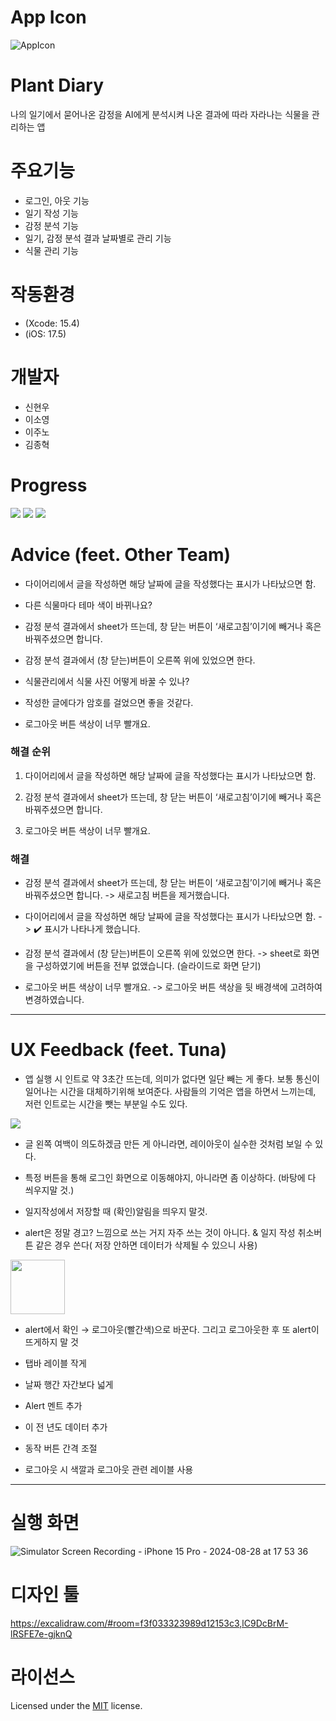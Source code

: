 # App Icon
![AppIcon](https://github.com/user-attachments/assets/95e77acb-f7e4-4911-a524-0e90d8ebda3f)

# Plant Diary
나의 일기에서 묻어나온 감정을 AI에게 분석시켜 나온 결과에 따라 자라나는 식물을 관리하는 앱

# 주요기능
- 로그인, 아웃 기능
- 일기 작성 기능
- 감정 분석 기능
- 일기, 감정 분석 결과 날짜별로 관리 기능
- 식물 관리 기능

# 작동환경
- (Xcode: 15.4)
- (iOS: 17.5)

# 개발자
- 신현우
- 이소영
- 이주노
- 김종혁

# Progress
<img src = "https://github.com/user-attachments/assets/7c91b587-c10a-4281-b940-7ce89abd1037">

<img src = "https://github.com/user-attachments/assets/7be5f68d-ade2-41fc-a52f-72afba6348d2">

<img src = "https://github.com/user-attachments/assets/9531d0d5-012d-4c7f-bb51-717b424afcc6">

# Advice (feet. Other Team)

- 다이어리에서 글을 작성하면 해당 날짜에 글을 작성했다는 표시가 나타났으면 함.

- 다른 식물마다 테마 색이 바뀌나요?

- 감정 분석 결과에서 sheet가 뜨는데, 창 닫는 버튼이 ‘새로고침’이기에 빼거나 혹은 바꿔주셨으면 합니다.

- 감정 분석 결과에서 (창 닫는)버튼이 오른쪽 위에 있었으면 한다.

- 식물관리에서 식물 사진 어떻게 바꿀 수 있나?

- 작성한 글에다가 암호를 걸었으면 좋을 것같다.

- 로그아웃 버튼 색상이 너무 빨개요.


### 해결 순위

1. 다이어리에서 글을 작성하면 해당 날짜에 글을 작성했다는 표시가 나타났으면 함.

2. 감정 분석 결과에서 sheet가 뜨는데, 창 닫는 버튼이 ‘새로고침’이기에 빼거나 혹은 바꿔주셨으면 합니다. 

3. 로그아웃 버튼 색상이 너무 빨개요.


### 해결

- 감정 분석 결과에서 sheet가 뜨는데, 창 닫는 버튼이 ‘새로고침’이기에 빼거나 혹은 바꿔주셨으면 합니다.
    -> 새로고침 버튼을 제거했습니다.
    
- 다이어리에서 글을 작성하면 해당 날짜에 글을 작성했다는 표시가 나타났으면 함.
    -> ✔️ 표시가 나타나게 했습니다. 

- 감정 분석 결과에서 (창 닫는)버튼이 오른쪽 위에 있었으면 한다.
    -> sheet로 화면을 구성하였기에 버튼을 전부 없앴습니다. (슬라이드로 화면 닫기)
    
- 로그아웃 버튼 색상이 너무 빨개요.
    -> 로그아웃 버튼 색상을 뒷 배경색에 고려하여 변경하였습니다.

<hr>

# UX Feedback (feet. Tuna)

- 앱 실행 시 인트로 약 3초간 뜨는데, 의미가 없다면 일단 빼는 게 좋다. 
  보통 통신이 일어나는 시간을 대체하기위해 보여준다. 
  사람들의 기억은 앱을 하면서 느끼는데, 저런 인트로는 시간을 뺏는 부분일 수도 있다.

<img src="https://github.com/user-attachments/assets/cd9c4416-e00c-483c-be00-cb624828460c">


- 글 왼쪽 여백이 의도하겠금 만든 게 아니라면, 레이아웃이 실수한 것처럼 보일 수 있다.

- 특정 버튼을 통해 로그인 화면으로 이동해야지, 아니라면 좀 이상하다. (바탕에 다 씌우지말 것.)

- 일지작성에서 저장할 때 (확인)알림을 띄우지 말것.

- alert은 정말 경고? 느낌으로 쓰는 거지 자주 쓰는 것이 아니다. & 일지 작성 취소버튼 같은 경우 쓴다( 저장 안하면 데이터가 삭제될 수 있으니 사용)

<img width="87" src = "https://github.com/user-attachments/assets/aec60410-aeb9-44be-adeb-bdd4b999c322">

- alert에서 확인 → 로그아웃(빨간색)으로 바꾼다.
 그리고 로그아웃한 후 또 alert이 뜨게하지 말 것


- 탭바 레이블 작게
- 날짜 행간 자간보다 넓게
- Alert 멘트 추가
- 이 전 년도 데이터 추가
- 동작 버튼 간격 조절
- 로그아웃 시 색깔과 로그아웃 관련 레이블 사용 

<hr>

# 실행 화면

![Simulator Screen Recording - iPhone 15 Pro - 2024-08-28 at 17 53 36](https://github.com/user-attachments/assets/cd089c94-aa48-410e-8c50-0eeb5eb94d5f)

# 디자인 툴
https://excalidraw.com/#room=f3f033323989d12153c3,lC9DcBrM-lRSFE7e-gjknQ


# 라이선스
Licensed under the [MIT](LICENSE) license.

